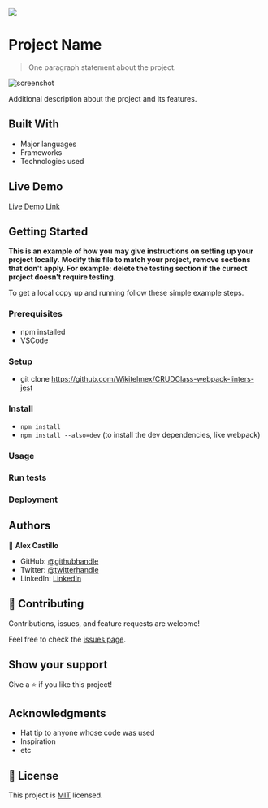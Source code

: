 ![](https://img.shields.io/badge/Microverse-blueviolet)

# Project Name

> One paragraph statement about the project.

![screenshot](./app_screenshot.png)

Additional description about the project and its features.

## Built With

- Major languages
- Frameworks
- Technologies used

## Live Demo

[Live Demo Link](https://livedemo.com)


## Getting Started

**This is an example of how you may give instructions on setting up your project locally.**
**Modify this file to match your project, remove sections that don't apply. For example: delete the testing section if the currect project doesn't require testing.**


To get a local copy up and running follow these simple example steps.

### Prerequisites
- npm installed
- VSCode

### Setup
- git clone https://github.com/Wikitelmex/CRUDClass-webpack-linters-jest
  
### Install
- `npm install`
- `npm install --also=dev` (to install the dev dependencies, like webpack)

### Usage

### Run tests

### Deployment



## Authors

👤 **Alex Castillo**

- GitHub: [@githubhandle](https://github.com/Wikitelmex)
- Twitter: [@twitterhandle](https://twitter.com/Alejand84515448)
- LinkedIn: [LinkedIn](https://www.linkedin.com/in/alejandro-castillo-6849131a9/)

## 🤝 Contributing

Contributions, issues, and feature requests are welcome!

Feel free to check the [issues page](../../issues/).

## Show your support

Give a ⭐️ if you like this project!

## Acknowledgments

- Hat tip to anyone whose code was used
- Inspiration
- etc

## 📝 License

This project is [MIT](./MIT.md) licensed.
